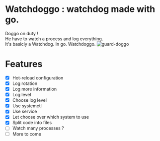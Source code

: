 # Watchdoggo : watchdog made with go.
Doggo on duty !  
He have to watch a process and log everything.  
It's basicly a Watchdog. In go. Watchdoggo.
![guard-doggo](https://user-images.githubusercontent.com/9013245/28145749-b4f53ed4-6742-11e7-9643-45c67e263c42.jpg)

# Features
* [x] Hot-reload configuration
* [x] Log rotation
* [x] Log more information
* [x] Log level
* [x] Choose log level
* [x] Use systemctl
* [x] Use service
* [x] Let choose over which system to use
* [x] Split code into files
* [ ] Watch many processes ?
* [ ] More to come
